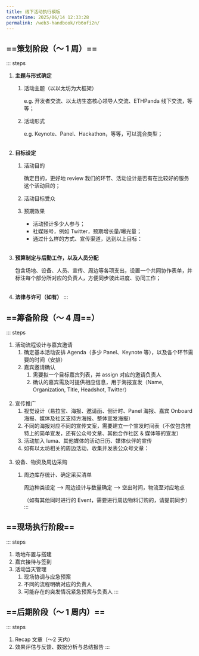 ```yaml
---
title: 线下活动执行模板
createTime: 2025/06/14 12:33:28
permalink: /web3-handbook/rb6ofi2n/
---
```


## ==策划阶段（～ 1 周）==
::: steps
1. **主题与形式确定**
    1. 活动主题（以以太坊为大框架）
        
        e.g. 开发者交流、以太坊生态核心领导人交流、ETHPanda 线下交流，等等；
        
    2. 活动形式
        
        e.g. Keynote、Panel、Hackathon，等等，可以混合类型；  
        <br>
        
2. **目标设定**
    1. 活动目的
        
        确定目的，更好地 review 我们的环节、活动设计是否有在比较好的服务这个活动目的；
        
    2. 活动目标受众
    3. 预期效果
        - 活动预计多少人参与；
        - 社媒账号，例如 Twitter，预期增长量/曝光量；
        - 通过什么样的方式、宣传渠道，达到以上目标：  
        <br>
3. **预算制定与后勤工作，以及人员分配**
    
    包含场地、设备、人员、宣传、周边等各项支出，设置一个共同协作表单，并标注每个部分所对应的负责人，方便同步彼此进度、协同工作；  
    <br>
    
4. **法律与许可（如有）**
::: 

## ==筹备阶段（～ 4 周==）
::: steps
1. 活动流程设计与嘉宾邀请
    1. 确定基本活动安排 Agenda（多少 Panel、Keynote 等），以及各个环节需要的时间（安排）
    2. 嘉宾邀请确认
        1. 需要拟一个目标嘉宾列表，并 assign 对应的邀请负责人
        2. 确认的嘉宾需及时提供相应信息，用于海报宣发（Name, Organization, Title, Headshot, Twitter）  
        <br>
2. 宣传推广
    1. 视觉设计（易拉宝、海报、邀请函、倒计时、Panel 海报、嘉宾 Onboard 海报、媒体及社区支持方海报、整体宣发海报）
    2. 不同的海报对应不同的宣传文案，需要建立一个宣发时间表（不仅包含推特上的简单宣发，还有公众号文章、其他合作社区 & 媒体等的宣发）
    3. 活动加入 luma、其他媒体的活动日历、媒体伙伴的宣传
    4. 如有以太坊相关的周边活动，收集并发表公众号文章：  
    <br>
3. 设备、物资及周边采购
    1. 周边库存统计、确定采买清单
        
        周边种类设定 —> 周边设计与数量确定 —> 空出时间，物流至对应地点
        
        （如有其他同时进行的 Event，需要进行周边物料订购的，请提前同步）
:::        

## ==现场执行阶段==
::: steps
1. 场地布置与搭建
2. 嘉宾接待与签到
3. 活动当天管理
    1. 现场协调与应急预案
    2. 不同的流程明确对应的负责人
    3. 可能存在的突发情况紧急预案与负责人
:::
## ==后期阶段（～ 1 周内）==
::: steps
1. Recap 文章（～2 天内）
2. 效果评估与反馈、数据分析与总结报告
:::